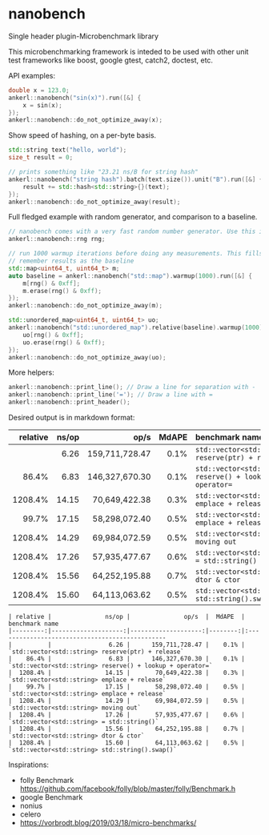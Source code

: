 # nanobench
Single header plugin-Microbenchmark library

This microbenchmarking framework is inteded to be used with other unit test frameworks like boost, google gtest, catch2, doctest, etc.

API examples:


```cpp
double x = 123.0;
ankerl::nanobench("sin(x)").run([&] {
    x = sin(x);
});
ankerl::nanobench::do_not_optimize_away(x);
```

Show speed of hashing, on a per-byte basis.
```cpp
std::string text("hello, world");
size_t result = 0;

// prints something like "23.21 ns/B for string hash"
ankerl::nanobench("string hash").batch(text.size()).unit("B").run([&] {
    result += std::hash<std::string>{}(text);
});
ankerl::nanobench::do_not_optimize_away(result);
```

Full fledged example with random generator, and comparison to a baseline.

```cpp
// nanobench comes with a very fast random number generator. Use this in the benchmark. Initializes with random_device.
ankerl::nanobench::rng rng;

// run 1000 warmup iterations before doing any measurements. This fills the map so it's size is stable.
// remember results as the baseline
std::map<uint64_t, uint64_t> m;
auto baseline = ankerl::nanobench("std::map").warmup(1000).run([&] {
    m[rng() & 0xff];
    m.erase(rng() & 0xff);
});
ankerl::nanobench::do_not_optimize_away(m);

std::unordered_map<uint64_t, uint64_t> uo;
ankerl::nanobench("std::unordered_map").relative(baseline).warmup(1000).run([&] {
    uo[rng() & 0xff];
    uo.erase(rng() & 0xff);
});
ankerl::nanobench::do_not_optimize_away(uo);
```    

More helpers:

```cpp
ankerl::nanobench::print_line(); // Draw a line for separation with -
ankerl::nanobench::print_line('='); // Draw a line with =
ankerl::nanobench::print_header(); 
```

Desired output is in markdown format:

| relative |               ns/op |               op/s  |  MdAPE  | benchmark name
|---------:|--------------------:|--------------------:|--------:|:-----------------------------------------------
|          |                6.26 |      159,711,728.47 |    0.1% | `std::vector<std::string> reserve(ptr) + release`
|    86.4% |                6.83 |      146,327,670.30 |    0.1% | `std::vector<std::string> reserve() + lookup + operator=`
|  1208.4% |               14.15 |       70,649,422.38 |    0.3% | `std::vector<std::string> emplace + release`
|    99.7% |               17.15 |       58,298,072.40 |    0.5% | `std::vector<std::string> emplace + release`
|  1208.4% |               14.29 |       69,984,072.59 |    0.5% | `std::vector<std::string> moving out`
|  1208.4% |               17.26 |       57,935,477.67 |    0.6% | `std::vector<std::string> = std::string()`
|  1208.4% |               15.56 |       64,252,195.88 |    0.7% | `std::vector<std::string> dtor & ctor`
|  1208.4% |               15.60 |       64,113,063.62 |    0.5% | `std::vector<std::string> std::string().swap()`


```
| relative |               ns/op |               op/s  |  MdAPE  | benchmark name
|---------:|--------------------:|--------------------:|--------:|:-----------------------------------------------
|          |                6.26 |      159,711,728.47 |    0.1% | `std::vector<std::string> reserve(ptr) + release`
|    86.4% |                6.83 |      146,327,670.30 |    0.1% | `std::vector<std::string> reserve() + lookup + operator=`
|  1208.4% |               14.15 |       70,649,422.38 |    0.3% | `std::vector<std::string> emplace + release`
|    99.7% |               17.15 |       58,298,072.40 |    0.5% | `std::vector<std::string> emplace + release`
|  1208.4% |               14.29 |       69,984,072.59 |    0.5% | `std::vector<std::string> moving out`
|  1208.4% |               17.26 |       57,935,477.67 |    0.6% | `std::vector<std::string> = std::string()`
|  1208.4% |               15.56 |       64,252,195.88 |    0.7% | `std::vector<std::string> dtor & ctor`
|  1208.4% |               15.60 |       64,113,063.62 |    0.5% | `std::vector<std::string> std::string().swap()`
```

Inspirations:
* folly Benchmark https://github.com/facebook/folly/blob/master/folly/Benchmark.h
* google Benchmark
* nonius
* celero
* https://vorbrodt.blog/2019/03/18/micro-benchmarks/
